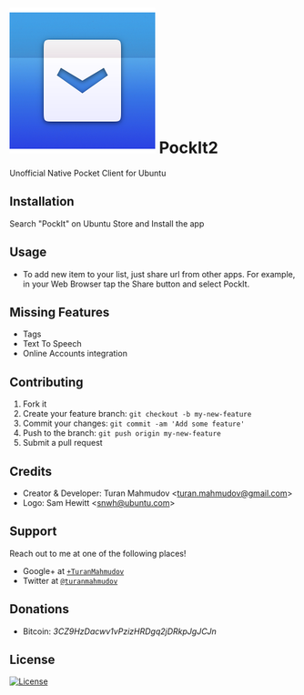 # ![logo](/PockIt/PockIt.png) PockIt2
Unofficial Native Pocket Client for Ubuntu

## Installation
Search "PockIt" on Ubuntu Store and Install the app

## Usage
- To add new item to your list, just share url from other apps. For example, in your Web Browser tap the Share button and select PockIt.

## Missing Features
- Tags
- Text To Speech
- Online Accounts integration

## Contributing
1. Fork it
2. Create your feature branch: `git checkout -b my-new-feature`
3. Commit your changes: `git commit -am 'Add some feature'`
4. Push to the branch: `git push origin my-new-feature`
5. Submit a pull request

## Credits
- Creator & Developer: Turan Mahmudov <[turan.mahmudov@gmail.com](mailto:turan.mahmudov@gmail.com)>
- Logo: Sam Hewitt <[snwh@ubuntu.com](mailto:snwh@ubuntu.com)>

## Support
Reach out to me at one of the following places!

- Google+ at <a href="https://plus.google.com/+TuranMahmudov" target="_blank">`+TuranMahmudov`</a>
- Twitter at <a href="http://twitter.com/turanmahmudov" target="_blank">`@turanmahmudov`</a>

## Donations
- Bitcoin: *3CZ9HzDacwv1vPzizHRDgq2jDRkpJgJCJn*

## License
[![License](http://img.shields.io/:license-gplv3-blue.svg?style=flat-square)](http://www.gnu.org/licenses/gpl-3.0.en.html)

